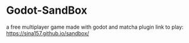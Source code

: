 # Godot-SandBox
a free multiplayer game made with godot and matcha plugin
link to play: https://sina157.github.io/sandbox/
